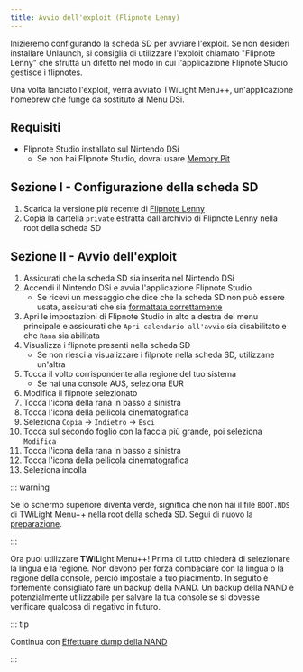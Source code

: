 ```yaml
---
title: Avvio dell'exploit (Flipnote Lenny)
---
```


Inizieremo configurando la scheda SD per avviare l'exploit. Se non desideri installare Unlaunch, si consiglia di utilizzare l'exploit chiamato "Flipnote Lenny" che sfrutta un difetto nel modo in cui l'applicazione Flipnote Studio gestisce i flipnotes.

Una volta lanciato l'exploit, verrà avviato TWiLight Menu++, un'applicazione homebrew che funge da sostituto al Menu DSi.


## Requisiti

- Flipnote Studio installato sul Nintendo DSi
    - Se non hai Flipnote Studio, dovrai usare [Memory Pit](launching-the-exploit.html)


## Sezione I - Configurazione della scheda SD

1. Scarica la versione più recente di [Flipnote Lenny](https://davejmurphy.com/%CD%A1-%CD%9C%CA%96-%CD%A1/)
1. Copia la cartella `private` estratta dall'archivio di Flipnote Lenny nella root della scheda SD


## Sezione II - Avvio dell'exploit

1. Assicurati che la scheda SD sia inserita nel Nintendo DSi
1. Accendi il Nintendo DSi e avvia l'applicazione Flipnote Studio
    - Se ricevi un messaggio che dice che la scheda SD non può essere usata, assicurati che sia [formattata correttamente](sd-card-setup.html)
1. Apri le impostazioni di Flipnote Studio in alto a destra del menu principale e assicurati che `Apri calendario all'avvio` sia disabilitato e che `Rana` sia abilitata
1. Visualizza i flipnote presenti nella scheda SD
    - Se non riesci a visualizzare i filpnote nella scheda SD, utilizzane un'altra
1. Tocca il volto corrispondente alla regione del tuo sistema
    - Se hai una console AUS, seleziona EUR
1. Modifica il flipnote selezionato
1. Tocca l'icona della rana in basso a sinistra
1. Tocca l'icona della pellicola cinematografica
1. Seleziona `Copia` -> `Indietro` -> `Esci`
1. Tocca sul secondo foglio con la faccia più grande, poi seleziona `Modifica`
1. Tocca l'icona della rana in basso a sinistra
1. Tocca l'icona della pellicola cinematografica
1. Seleziona incolla

::: warning

Se lo schermo superiore diventa verde, significa che non hai il file `BOOT.NDS` di TWiLight Menu++ nella root della scheda SD. Segui di nuovo la [preparazione](get-started.html#section-i-prep-work).

:::

Ora puoi utilizzare **TW**i**L**ight Menu++! Prima di tutto chiederà di selezionare la lingua e la regione. Non devono per forza combaciare con la lingua o la regione della console, perciò impostale a tuo piacimento. In seguito è fortemente consigliato fare un backup della NAND. Un backup della NAND è potenzialmente utilizzabile per salvare la tua console se si dovesse verificare qualcosa di negativo in futuro.

::: tip

Continua con [Effettuare dump della NAND](dumping-nand.html)

:::
